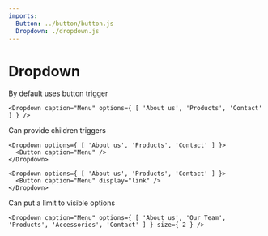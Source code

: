 ```yaml
---
imports:
  Button: ../button/button.js
  Dropdown: ./dropdown.js
---
```


# Dropdown

By default uses button trigger

```render jsx
<Dropdown caption="Menu" options={ [ 'About us', 'Products', 'Contact' ] } />
```

Can provide children triggers

```render jsx
<Dropdown options={ [ 'About us', 'Products', 'Contact' ] }>
  <Button caption="Menu" />
</Dropdown>

<Dropdown options={ [ 'About us', 'Products', 'Contact' ] }>
  <Button caption="Menu" display="link" />
</Dropdown>
```

Can put a limit to visible options

```render jsx
<Dropdown caption="Menu" options={ [ 'About us', 'Our Team', 'Products', 'Accessories', 'Contact' ] } size={ 2 } />
```
